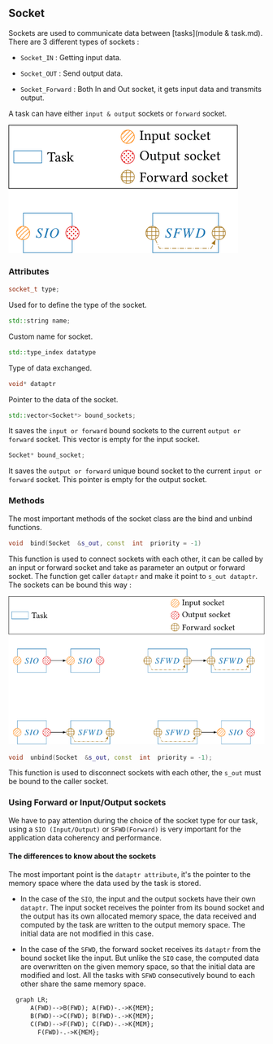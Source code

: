   

## Socket

Sockets are used to communicate data between [tasks](module & task.md). There are 3 different types of sockets :

- `Socket_IN` : Getting input data.

- `Socket_OUT` : Send output data.

- `Socket_Forward` : Both In and Out socket, it gets input data and transmits output.

A task can have either `input & output` sockets or `forward` socket.

![Task with sockets!](./assets/task_example-1.png)


### Attributes

```cpp
socket_t type;
```

Used for to define the type of the socket.
```cpp
std::string name;
```

Custom name for socket.
```cpp
std::type_index datatype
```
Type of data exchanged.
```cpp
void* dataptr
```
Pointer to the data of the socket.
```cpp
std::vector<Socket*> bound_sockets;
```
It saves the `input or forward` bound sockets to the current `output or forward` socket. This vector is empty for the input socket.
```cpp
Socket* bound_socket;
```
It saves the `output or forward` unique bound socket to the current `input or forward` socket. This pointer is empty for the output socket.

### Methods
The most important methods of the socket class are the bind and unbind functions.

```cpp
void  bind(Socket  &s_out, const  int  priority = -1)
```
This function is used to connect sockets with each other, it can be called by an input or forward socket and take as parameter an output or forward socket. The function get caller `dataptr` and make it point to `s_out dataptr`. The sockets can be bound this way :

![Task with sockets!](./assets/bind_permission.png)

```cpp
void  unbind(Socket  &s_out, const  int  priority = -1);
```
This function is used to disconnect sockets with each other, the `s_out` must be bound to the caller socket.

### Using Forward or Input/Output sockets
We have to pay attention during the choice of the socket type for our task, using a `SIO (Input/Output)` or `SFWD(Forward)` is very important for the application data coherency and performance. 
#### The differences to know about the sockets

 The most important point is the `dataptr attribute`, it's the pointer to the memory space where the data used by the task is stored. 
 
 - In the case of the `SIO`, the input and the output sockets have their own `dataptr`. The input socket receives the pointer from its bound socket and the output has its own allocated memory space, the data received and computed by the task are written to the output memory space. The initial data are not modified in this case.
 
 - In the case of the `SFWD`, the forward socket receives its `dataptr` from the bound socket like the input. But unlike the `SIO` case, the computed data are overwritten on the given memory space, so that the initial data are modified and lost. All the tasks with `SFWD` consecutively bound to each other share the same memory space.

```mermaid
  graph LR;
      A(FWD)-->B(FWD); A(FWD)-.->K{MEM};
      B(FWD)-->C(FWD); B(FWD)-.->K{MEM};
      C(FWD)-->F(FWD); C(FWD)-.->K{MEM};
	    F(FWD)-.->K{MEM};
```



